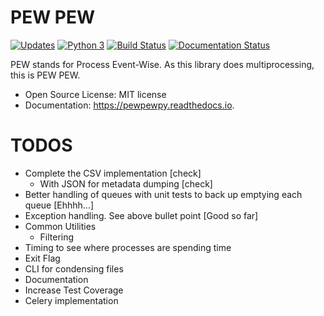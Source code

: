 # PEW PEW


[![Updates](https://pyup.io/repos/github/kwierman/pewpew/shield.svg)](https://pyup.io/repos/github/kwierman/pewpew/)
[![Python 3](https://pyup.io/repos/github/kwierman/pewpew/python-3-shield.svg)](https://pyup.io/repos/github/kwierman/pewpew/)
[![Build Status](https://travis-ci.org/kwierman/pewpew.svg?branch=master)](https://travis-ci.org/kwierman/pewpew)
[![Documentation Status](https://readthedocs.org/projects/pewpewpy/badge/?version=latest)](http://pewpewpy.readthedocs.io/en/latest/?badge=latest)

PEW stands for Process Event-Wise. As this library does multiprocessing, this is PEW PEW.

* Open Source License: MIT license
* Documentation: https://pewpewpy.readthedocs.io.



# TODOS

* Complete the CSV implementation [check]
	* With JSON for metadata dumping [check]
* Better handling of queues with unit tests to back up emptying each queue [Ehhhh...]
* Exception handling. See above bullet point [Good so far]
* Common Utilities
	* Filtering
* Timing to see where processes are spending time
* Exit Flag
* CLI for condensing files
* Documentation
* Increase Test Coverage
* Celery implementation